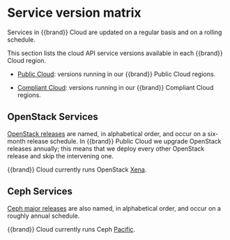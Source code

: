# Service version matrix

Services in {{brand}} Cloud are updated on a regular basis and
on a rolling schedule.

This section lists the cloud API service versions available in each
{{brand}} Cloud region.

* [Public Cloud](public.md): versions running in our {{brand}}
  Public Cloud regions.

* [Compliant Cloud](compliant.md): versions running in our
  {{brand}} Compliant Cloud regions.


## OpenStack Services

[OpenStack releases](https://releases.openstack.org/) are named, in
alphabetical order, and occur on a six-month release schedule. In
{{brand}} Public Cloud we upgrade OpenStack releases annually; this
means that we deploy every other OpenStack release and skip the
intervening one.

{{brand}} Cloud currently runs OpenStack
[Xena](https://releases.openstack.org/xena).


## Ceph Services

[Ceph major
releases](https://docs.ceph.com/en/latest/releases/index.html#release-timeline)
are also named, in alphabetical order, and occur on a roughly annual schedule.

{{brand}} Cloud currently runs Ceph
[Pacific](https://docs.ceph.com/en/latest/releases/pacific/).
